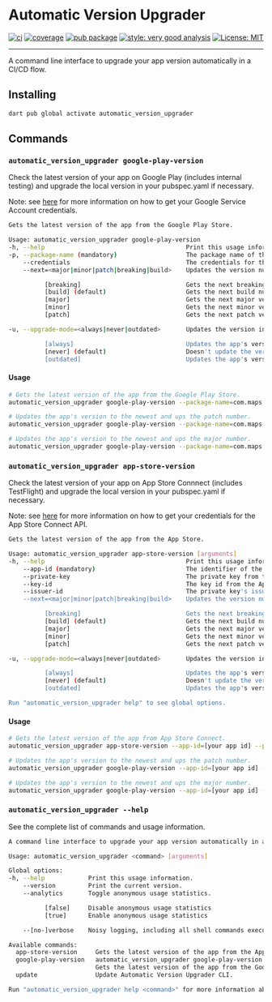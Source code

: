 # Automatic Version Upgrader

[![ci][ci_badge]][ci_link]
[![coverage][coverage_badge]][ci_link]
[![pub package][pub_badge]][pub_link]
[![style: very good analysis][very_good_analysis_badge]][very_good_analysis_link]
[![License: MIT][license_badge]][license_link]

---

A command line interface to upgrade your app version automatically in a CI/CD flow.

## Installing

```sh
dart pub global activate automatic_version_upgrader
```

## Commands

### `automatic_version_upgrader google-play-version`

Check the latest version of your app on Google Play (includes internal testing) and upgrade the local version in your pubspec.yaml if necessary.


Note: see [here](https://developers.google.com/workspace/guides/create-credentials#service-account) for more information on how to get your Google Service Account credentials.

```sh
Gets the latest version of the app from the Google Play Store.

Usage: automatic_version_upgrader google-play-version
-h, --help                                       Print this usage information.
-p, --package-name (mandatory)                   The package name of the app.
    --credentials                                The credentials for the Google Cloud Service Account.
    --next=<major|minor|patch|breaking|build>    Updates the version number.

          [breaking]                             Gets the next breaking version number that follows this one. Increments [major] if it is greater than zero, otherwise [minor], resets subsequent digits to zero, and strips any [preRelease] or [build] suffix.
          [build] (default)                      Gets the next build number that follows this one. If this version is a pre-release, then it just strips the pre-release suffix. Otherwise, it increments the build. Note: If the latest version is actually bigger than the latest build, then the build number is reset to zero and the version grabbed will be the next patch to the latest version.
          [major]                                Gets the next major version number that follows this one. If this version is a pre-release of a major version release (i.e. the minor and patch versions are zero), then it just strips the pre-release suffix. Otherwise, it increments the major version and resets the minor and patch.
          [minor]                                Gets the next minor version number that follows this one. If this version is a pre-release of a minor version release (i.e. the patch version is zero), then it just strips the pre-release suffix. Otherwise, it increments the minor version and resets the patch.
          [patch]                                Gets the next patch version number that follows this one. If this version is a pre-release, then it just strips the pre-release suffix. Otherwise, it increments the patch version.

-u, --upgrade-mode=<always|never|outdated>       Updates the version in your app's pubspec.yaml file.

          [always]                               Updates the app's version to the newest and ups the patch number.
          [never] (default)                      Doesn't update the version.
          [outdated]                             Updates the app's version if there's a newer one available. Otherwise, does nothing.
```

#### Usage

```sh
# Gets the latest version of the app from the Google Play Store.
automatic_version_upgrader google-play-version --package-name=com.maps.google  --credentials=[the contents of your credentials.json file] 

# Updates the app's version to the newest and ups the patch number.
automatic_version_upgrader google-play-version --package-name=com.maps.google  --credentials=[the contents of your credentials.json file] --upgrade-mode=outdated

# Updates the app's version to the newest and ups the major number.
automatic_version_upgrader google-play-version --package-name=com.maps.google  --credentials=[the contents of your credentials.json file] --upgrade-mode=outdated --next=major
```


### `automatic_version_upgrader app-store-version`

Check the latest version of your app on App Store Connnect (includes TestFlight) and upgrade the local version in your pubspec.yaml if necessary.

Note: see [here](https://developer.apple.com/documentation/appstoreconnectapi) for more information on how to get your credentials for the App Store Connect API.

```sh
Gets the latest version of the app from the App Store.

Usage: automatic_version_upgrader app-store-version [arguments]
-h, --help                                       Print this usage information.
    --app-id (mandatory)                         The identifier of the app.
    --private-key                                The private key from the App Store Connect account.
    --key-id                                     The key id from the App Store Connect account.
    --issuer-id                                  The private key's issuer id from the App Store Connect account.
    --next=<major|minor|patch|breaking|build>    Updates the version number.

          [breaking]                             Gets the next breaking version number that follows this one. Increments [major] if it's greater than zero, otherwise [minor], resets subsequent digits to zero, and strips any [preRelease] or [build] suffix.
          [build] (default)                      Gets the next build number that follows this one. If this version is a pre-release, then it just strips the pre-release suffix. Otherwise, it increments the build. Note: If the latest version is actually bigger than the latest build, then the build number is reset to zero and the version grabbed will be the next patch to the latest version.
          [major]                                Gets the next major version number that follows this one. If this version is a pre-release of a major version release (i.e. the minor and patch versions are zero), then it just strips the pre-release suffix. Otherwise, it increments the major version and resets the minor and patch.
          [minor]                                Gets the next minor version number that follows this one. If this version is a pre-release of a minor version release (i.e. the patch version is zero), then it just strips the pre-release suffix. Otherwise, it increments the minor version and resets the patch.
          [patch]                                Gets the next patch version number that follows this one. If this version is a pre-release, then it just strips the pre-release suffix. Otherwise, it increments the patch version.

-u, --upgrade-mode=<always|never|outdated>       Updates the version in your app's pubspec.yaml file.

          [always]                               Updates the app's version to the oldest plus a patch.
          [never] (default)                      Doesn't update the version.
          [outdated]                             Updates the app's version if there's a newer one available. Otherwise, does nothing.

Run "automatic_version_upgrader help" to see global options.
```

#### Usage

```sh
# Gets the latest version of the app from App Store Connect.
automatic_version_upgrader app-store-version --app-id=[your app id] --private-key=[your private key] key-id=[your key id] --issuer-id=[your issuer id] 

# Updates the app's version to the newest and ups the patch number.
automatic_version_upgrader google-play-version --app-id=[your app id] --private-key=[your private key] key-id=[your key id] --issuer-id=[your issuer id] --upgrade-mode=outdated

# Updates the app's version to the newest and ups the major number.
automatic_version_upgrader google-play-version --app-id=[your app id] --private-key=[your private key] key-id=[your key id] --issuer-id=[your issuer id] --upgrade-mode=outdated --next=major
```

### `automatic_version_upgrader --help`

See the complete list of commands and usage information.

```sh
A command line interface to upgrade your app version automatically in a CI/CD flow.

Usage: automatic_version_upgrader <command> [arguments]

Global options:
-h, --help            Print this usage information.
    --version         Print the current version.
    --analytics       Toggle anonymous usage statistics.

          [false]     Disable anonymous usage statistics
          [true]      Enable anonymous usage statistics

    --[no-]verbose    Noisy logging, including all shell commands executed.

Available commands:
  app-store-version     Gets the latest version of the app from the App Store.
  google-play-version   automatic_version_upgrader google-play-version
                        Gets the latest version of the app from the Google Play Store.
  update                Update Automatic Version Upgrader CLI.

Run "automatic_version_upgrader help <command>" for more information about a command.
```

[ci_badge]: https://github.com/tomassasovsky/automatic_version_upgrader.dart/workflows/automatic_version_upgrader/badge.svg
[ci_link]: https://github.com/tomassasovsky/automatic_version_upgrader.dart/actions
[coverage_badge]: https://raw.githubusercontent.com/tomassasovsky/automatic_version_upgrader.dart/master/coverage_badge.svg
[license_badge]: https://img.shields.io/badge/license-MIT-blue.svg
[license_link]: https://opensource.org/licenses/MIT
[pub_badge]: https://img.shields.io/pub/v/automatic_version_upgrader.svg
[pub_link]: https://pub.dartlang.org/packages/automatic_version_upgrader
[very_good_analysis_badge]: https://img.shields.io/badge/style-very_good_analysis-B22C89.svg
[very_good_analysis_link]: https://pub.dev/packages/very_good_analysis

